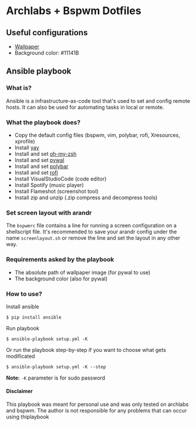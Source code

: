 # Archlabs + Bspwm Dotfiles

## Useful configurations
  * [Wallpaper](https://imgur.com/gallery/rM2fRya)
  * Background color: #11141B
  
## Ansible playbook

### What is?
Ansible is a infrastructure-as-code tool that's used to set and config remote hosts. It can also be used for automating tasks in local or remote.

### What the playbook does?
  * Copy the default config files (bspwm, vim, polybar, rofi, Xresources, xprofile)
  * Install [yay](https://github.com/Jguer/yay)
  * Install and set [oh-my-zsh](https://github.com/ohmyzsh/ohmyzsh)
  * Install and set [pywal](https://github.com/dylanaraps/pywal)
  * Install and set [polybar](https://github.com/polybar/polybar)
  * Install and set [rofi](https://github.com/davatorium/rofi)
  * Install VisualStudioCode (code editor)
  * Install Spotify (music player)
  * Install Flameshot (screenshot tool)
  * Install zip and unzip (.zip compress and decompress tools)
    
### Set screen layout with arandr
The `bspwmrc` file contains a line for running a screen configuration on a shellscript file. It's recommended to save your arandr config under the name `screenlayout.sh` or remove the line and set the layout in any other way.

### Requirements asked by the playbook
  * The absolute path of wallpaper image (for pywal to use)
  * The background color (also for pywal)

### How to use?
  Install ansible
  
  `$ pip install ansible`
  
  Run playbook
  
  `$ ansible-playbook setup.yml -K`
  
  Or run the playbook step-by-step if you want to choose what gets modificated
  
  `$ ansible-playbook setup.yml -K --step`
  
  **Note:** `-K` parameter is for sudo password
    
#### Disclaimer
This playbook was meant for personal use and was only tested on archlabs and bspwm. The author is not responsible for any problems that can occur using thiplaybook

